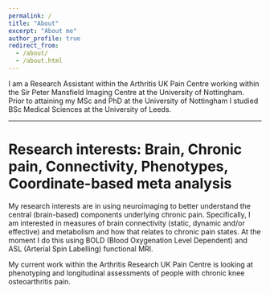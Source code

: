 ```yaml
---
permalink: /
title: "About"
excerpt: "About me"
author_profile: true
redirect_from: 
  - /about/
  - /about.html
---
```


I am a Research Assistant within the Arthritis UK Pain Centre working within the Sir Peter Mansfield Imaging Centre at the University of Nottingham. Prior to attaining my MSc and PhD at the University of Nottingham I studied BSc Medical Sciences at the University of Leeds.

---

Research interests: Brain, Chronic pain, Connectivity, Phenotypes, Coordinate-based meta analysis
======

My research interests are in using neuroimaging to better understand the central (brain-based) components underlying chronic pain. Specifically, I am interested in measures of brain connectivity (static, dynamic and/or effective) and metabolism and how that relates to chronic pain states. At the moment I do this using BOLD (Blood Oxygenation Level Dependent) and ASL (Arterial Spin Labelling) functional MRI. 

My current work within the Arthritis Research UK Pain Centre is looking at phenotyping and longitudinal assessments of people with chronic knee osteoarthritis pain. 
